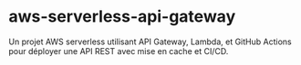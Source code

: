 # aws-serverless-api-gateway
Un projet AWS serverless utilisant API Gateway, Lambda, et GitHub Actions pour déployer une API REST avec mise en cache et CI/CD.
